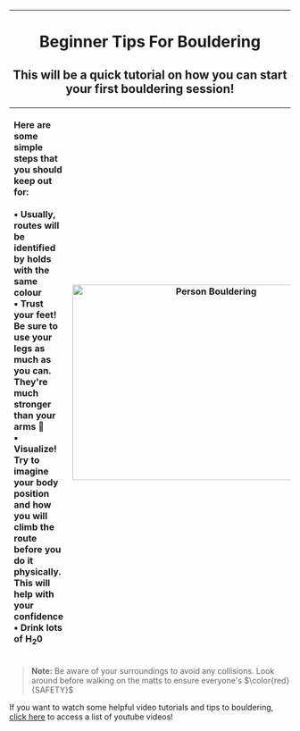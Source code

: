 <hr>

# <p align="center"> Beginner Tips For Bouldering

## <p align="center"> This will be a quick tutorial on how you can start your first bouldering session! <p>
   
| <p align="left"> Here are some simple steps that you should keep out for: <br><br> ▪️ Usually, routes will be identified by holds with the same colour <br> ▪️ Trust your feet! Be sure to use your legs as much as you can. <br> They're much stronger than your arms :muscle: <br> ▪️ Visualize! Try to imagine your body position and how you will <br> climb the route before you do it physically. This will help with your confidence <br> ▪️ Drink lots of H<sub>2</sub>0 | <img src="https://upload.wikimedia.org/wikipedia/commons/0/0e/Bouldering_2019a.jpg" alt="Person Bouldering" align="center" width="500" height="350"> |
| -----  | ------ | 
>__Note:__ Be aware of your surroundings to avoid any collisions. Look around before walking on the matts to ensure everyone's $\color{red}{SAFETY}$

If you want to watch some helpful video tutorials and tips to bouldering, [click here](SubfolderForKNES381) to access a list of youtube videos! 

 

